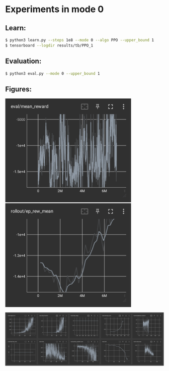 # Experiments in mode 0

## Learn:

```bash
$ python3 learn.py --steps 1e8 --mode 0 --algo PPO --upper_bound 1
$ tensorboard --logdir results/tb/PPO_1
```

## Evaluation:

```bash
$ python3 eval.py --mode 0 --upper_bound 1
```
## Figures:
<img src="figures/eval_rew.png" alt="reward plot" width="400"><img src="figures/mean_reward.png" alt="reward plot" width="400">

<img src="figures/train.png" alt="training plots" width="800">
